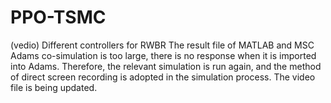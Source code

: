 # PPO-TSMC
(vedio) Different controllers for RWBR
The result file of MATLAB and MSC Adams co-simulation is too large, there is no response when it is imported into Adams. Therefore, the relevant simulation is run again, and the method of direct screen recording is adopted in the simulation process.
The video file is being updated.
